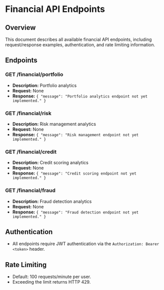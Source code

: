 # Financial API Endpoints

## Overview
This document describes all available financial API endpoints, including request/response examples, authentication, and rate limiting information.

## Endpoints

### GET /financial/portfolio
- **Description:** Portfolio analytics
- **Request:** None
- **Response:** `{ "message": "Portfolio analytics endpoint not yet implemented." }`

### GET /financial/risk
- **Description:** Risk management analytics
- **Request:** None
- **Response:** `{ "message": "Risk management endpoint not yet implemented." }`

### GET /financial/credit
- **Description:** Credit scoring analytics
- **Request:** None
- **Response:** `{ "message": "Credit scoring endpoint not yet implemented." }`

### GET /financial/fraud
- **Description:** Fraud detection analytics
- **Request:** None
- **Response:** `{ "message": "Fraud detection endpoint not yet implemented." }`

## Authentication
- All endpoints require JWT authentication via the `Authorization: Bearer <token>` header.

## Rate Limiting
- Default: 100 requests/minute per user.
- Exceeding the limit returns HTTP 429. 